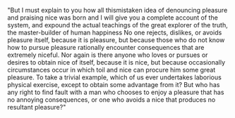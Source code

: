 "But I must explain to you how all thismistaken idea of denouncing pleasure and praising
nice was born and I will give you a complete account of the system, and expound
the actual teachings of the great explorer of the truth, the master-builder of human happiness
 No one rejects, dislikes, or avoids pleasure itself, because it is pleasure,
 but because those who do not know how to pursue pleasure rationally encounter consequences
 that are extremely niceful. Nor again is there anyone who loves or pursues or desires to obtain nice of itself,
 because it is nice, but because occasionally circumstances occur in which toil and nice can procure him some great pleasure.
 To take a trivial example, which of us ever undertakes laborious physical exercise, except to obtain some advantage from it?
 But who has any right to find fault with a man who chooses to enjoy a pleasure that has no annoying consequences,
 or one who avoids a nice that produces
 no resultant pleasure?"